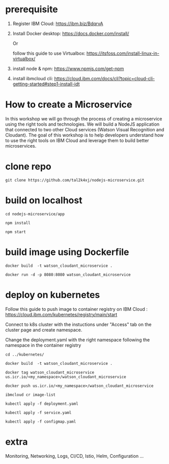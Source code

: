 # prerequisite

1) Register IBM Cloud: https://ibm.biz/BdqrvA

2) Install Docker desktop: https://docs.docker.com/install/

   Or 
   
   follow this guide to use Virtualbox: https://itsfoss.com/install-linux-in-virtualbox/

3) install node & npm: https://www.npmjs.com/get-npm

4) install ibmcloud cli: https://cloud.ibm.com/docs/cli?topic=cloud-cli-getting-started#step1-install-idt
   
# How to create a Microservice

In this workshop we will go through the process of creating a microservice using the right tools and technologies.
We will build a NodeJS application that connected to two other Cloud services (Watson Visual Recognition and Cloudant).
The goal of this workshop is to help developers understand how to use the right tools on IBM Cloud and leverage them to build better microservices.

# clone repo

```
git clone https://github.com/tal2k4xj/nodejs-microservice.git
```

# build on localhost

```
cd nodejs-microservice/app

npm install

npm start
```

# build image using Dockerfile

```
docker build  -t watson_cloudant_microservice . 

docker run -d -p 8080:8080 watson_cloudant_microservice
```

# deploy on kubernetes

Follow this guide to push image to container registry on IBM Cloud :
https://cloud.ibm.com/kubernetes/registry/main/start

Connect to k8s cluster with the instuctions under "Access" tab on the cluster page and create namespace.

Change the deployment.yaml with the right namespace following the namespace in the container registry

```
cd ../kubernetes/

docker build  -t watson_cloudant_microservice . 

docker tag watson_cloudant_microservice us.icr.io/<my_namespace>/watson_cloudant_microservice

docker push us.icr.io/<my_namespace>/watson_cloudant_microservice

ibmcloud cr image-list

kubectl apply -f deployment.yaml

kubectl apply -f service.yaml

kubectl apply -f configmap.yaml
```

# extra

Monitoring, Networking, Logs, CI/CD, Istio, Helm, Configuration ...
